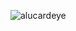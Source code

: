 ![alucardeye](https://user-images.githubusercontent.com/127018596/222954582-6b65aebb-1064-476a-be8d-3fc7f599eb94.gif)
